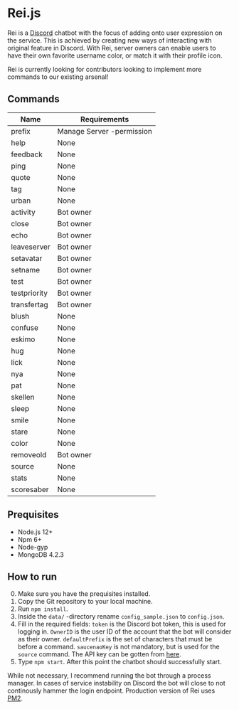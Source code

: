# Rei.js
Rei is a [Discord](https://discordapp.com/) chatbot with the focus of adding onto user expression on the service. This is achieved by creating new ways of interacting with original feature in Discord. With Rei, server owners can enable users to have their own favorite username color, or match it with their profile icon.

Rei is currently looking for contributors looking to implement more commands to our existing arsenal!

## Commands

| Name          | Requirements              |
|------         |--------------             |
| prefix        | Manage Server -permission |
| help          | None                      |
| feedback      | None                      |
| ping          | None                      |
| quote         | None                      |
| tag           | None                      |
| urban         | None                      |
| activity      | Bot owner                 |
| close         | Bot owner                 |
| echo          | Bot owner                 |
| leaveserver   | Bot owner                 |
| setavatar     | Bot owner                 |
| setname       | Bot owner                 |
| test          | Bot owner                 |
| testpriority  | Bot owner                 |
| transfertag   | Bot owner                 |
| blush         | None                      |
| confuse       | None                      |
| eskimo        | None                      |
| hug           | None                      |
| lick          | None                      |
| nya           | None                      |
| pat           | None                      |
| skellen       | None                      |
| sleep         | None                      |
| smile         | None                      |
| stare         | None                      |
| color         | None                      |
| removeold     | Bot owner                 |
| source        | None                      |
| stats         | None                      |
| scoresaber    | None                      |

## Prequisites

* Node.js 12+
* Npm 6+
* Node-gyp
* MongoDB 4.2.3

## How to run

0. Make sure you have the prequisites installed.
1. Copy the Git repository to your local machine.
2. Run `npm install`.
3. Inside the `data/` -directory rename `config_sample.json` to `config.json`.
4. Fill in the required fields: `token` is the Discord bot token, this is used for logging in. `OwnerID` is the user ID of the account that the bot will consider as their owner. `defaultPrefix` is the set of characters that must be before a command. `saucenaoKey` is not mandatory, but is used for the `source` command. The API key can be gotten from [here](https://saucenao.com/user.php?page=search-api).
5. Type `npm start`. After this point the chatbot should successfully start.

While not necessary, I recommend running the bot through a process manager. In cases of service instability on Discord the bot will close to not continously hammer the login endpoint. Production version of Rei uses [PM2](https://pm2.keymetrics.io/).
